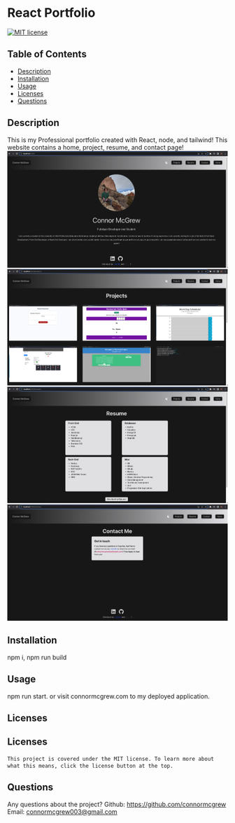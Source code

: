 # React Portfolio
  [![MIT license](https://img.shields.io/badge/License-MIT-yellow.svg)](https://lbesson.mit-license.org/)
  ## Table of Contents
  * [Description](#description)
  * [Installation](#installation)
  * [Usage](#usage)
  * [Licenses](#licenses)
  * [Questions](#questions)



  ## Description <a name="description"></a>
This is my Professional portfolio created with React, node, and tailwind! This website contains a home, project, resume, and contact page!
![app](./app/public/images/react-portfolio.png)
![app](./app/public/images/portfolio-projects.png)
![app](./app/public/images/portfolio-resume.png)
![app](./app/public/images/porfolio-contact.png)
## Installation <a name="installation"></a>
npm i, npm run build
## Usage <a name="usage"></a>
npm run start. or visit connormcgrew.com to my deployed application.
## Licenses <a name="licenses"></a>
  ## Licenses
    This project is covered under the MIT license. To learn more about what this means, click the license button at the top.
## Questions <a name="questions"></a>
Any questions about the project?
Github: https://github.com/connormcgrew
Email: connormcgrew003@gmail.com